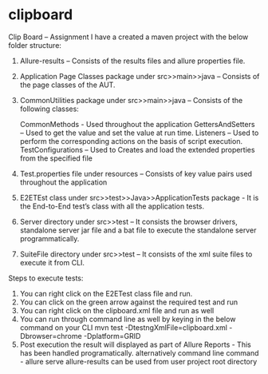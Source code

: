 # clipboard

Clip Board – Assignment
I have a created a maven project with the below folder structure:
1.	Allure-results – Consists of the results files and allure properties file.
2.	Application Page Classes package under src>>main>>java – Consists of the page classes of the AUT.
3.	CommonUtilities package under src>>main>>java – Consists of the following classes:

    CommonMethods - Used throughout the application
    GettersAndSetters – Used to get the value and set the value at run time.
    Listeners – Used to perform the corresponding actions on the basis of script execution.
    TestConfigurations – Used to Creates and load the extended properties from the specified file

4.	Test.properties file under resources – Consists of key value pairs used throughout the application
5.	E2ETEst class under src>>test>>Java>>ApplicationTests package - It is the End-to-End test’s class with all the application tests.
6.	Server directory under src>>test – It consists the browser drivers, standalone server jar file and a bat file to execute the standalone server programmatically.
7.	SuiteFile directory under src>>test – It consists of the xml suite files to execute it from CLI.

Steps to execute tests:
1.	You can right click on the E2ETest class file and run.
2.	You can click on the green arrow against the required test and run
3.	You can right click on the clipboard.xml file and run as well
4.	You can run through command line as well by keying in the below command on your CLI
    mvn test -DtestngXmlFile=clipboard.xml -Dbrowser=chrome -Dplatform=GRID
5.	Post execution the result will displayed as part of Allure Reports - This has been handled programatically. 
    alternatively command line command - allure serve allure-results can be used from user project root directory
 
 







